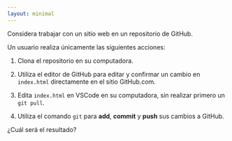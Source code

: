 ```yaml
---
layout: minimal
---
```


<!-- Consider working with a web site in a repository from GitHub. -->
Considera trabajar con un sitio web en un repositorio de GitHub.

<!-- A user takes only the following actions: -->
Un usuario realiza únicamente las siguientes acciones:


<!-- 1. Clones the repository to their computer. -->
1. Clona el repositorio en su computadora.
<!-- 2. Uses the GitHub editor to edit and commit a change to `index.html` directly on the GitHub.com site. -->
2. Utiliza el editor de GitHub para editar y confirmar un cambio en `index.html` directamente en el sitio GitHub.com.
<!-- 3. Edits `index.html` in VSCode on their computer, without first performing a `git pull`. -->
3. Edita `index.html` en VSCode en su computadora, sin realizar primero un `git pull`.
<!-- 4. Uses the `git` command to **add**, **commit**, and **push** their changes to GitHub. -->
4. Utiliza el comando `git` para **add**, **commit** y **push** sus cambios a GitHub.
<!-- What will be the result? -->

¿Cuál será el resultado?
